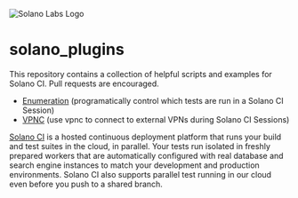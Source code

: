 ![Solano Labs Logo](https://www.solanolabs.com/assets/solano-labs-1cfeb8f4276fc9294349039f602d5923.png) 
# solano_plugins

This repository contains a collection of helpful scripts and examples
for Solano CI.  Pull requests are encouraged.

- [Enumeration](./enumeration) (programatically control which tests are run in a Solano CI Session)
- [VPNC](./external_vpnc) (use vpnc to connect to external VPNs during Solano CI Sessions)

[Solano CI](https://www.solanolabs.com/) is a hosted continuous deployment platform that runs your build
and test suites in the cloud, in parallel.  Your tests run isolated in
freshly prepared workers that are automatically configured with real
database and search engine instances to match your development and
production environments.  Solano CI also supports parallel test running
in our cloud even before you push to a shared branch.
